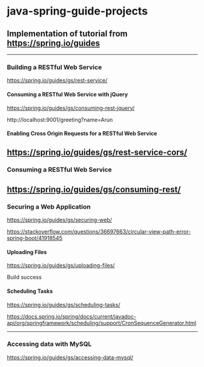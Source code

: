 # java-spring-guide-projects
Implementation of tutorial from https://spring.io/guides
---
---

### Building a RESTful Web Service ###
https://spring.io/guides/gs/rest-service/


#### Consuming a RESTful Web Service with jQuery ####
https://spring.io/guides/gs/consuming-rest-jquery/

http://localhost:9001/greeting?name=Arun

#### Enabling Cross Origin Requests for a RESTful Web Service ####
https://spring.io/guides/gs/rest-service-cors/
---

### Consuming a RESTful Web Service ###
https://spring.io/guides/gs/consuming-rest/
---

### Securing a Web Application ###
https://spring.io/guides/gs/securing-web/

https://stackoverflow.com/questions/36697663/circular-view-path-error-spring-boot/41918545

#### Uploading Files ####
https://spring.io/guides/gs/uploading-files/

Build success

#### Scheduling Tasks ####
https://spring.io/guides/gs/scheduling-tasks/

https://docs.spring.io/spring/docs/current/javadoc-api/org/springframework/scheduling/support/CronSequenceGenerator.html

---
### Accessing data with MySQL ###
https://spring.io/guides/gs/accessing-data-mysql/





